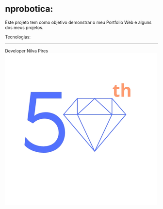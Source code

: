 # nprobotica:

Este projeto tem como objetivo demonstrar o meu
Portfolio Web e alguns dos meus projetos.

Tecnologias:

---

Developer Nilva Pires
![logo](img/50%20transparente.png)
